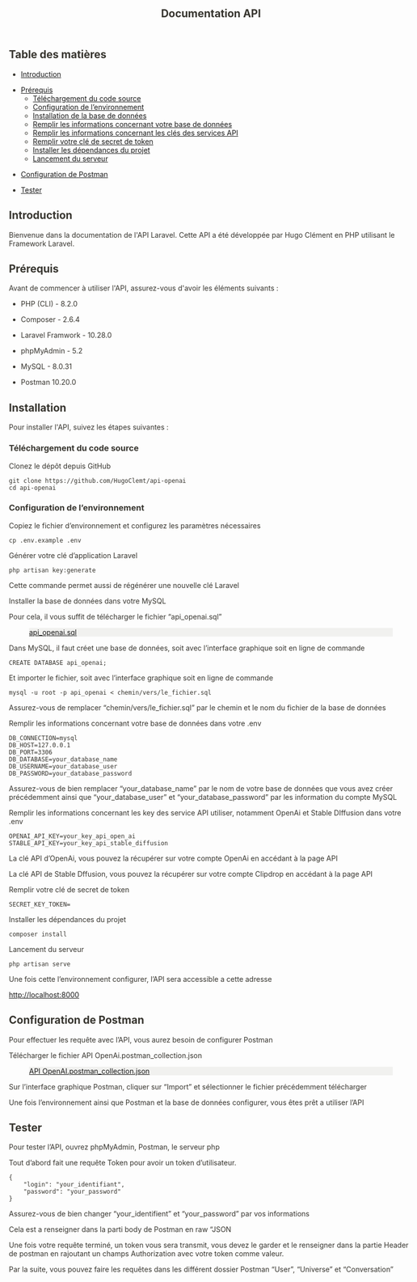 <html><head><meta http-equiv="Content-Type" content="text/html; charset=utf-8"/><title>Documentation API</title><style>
/* cspell:disable-file */
/* webkit printing magic: print all background colors */
html {
	-webkit-print-color-adjust: exact;
}
* {
	box-sizing: border-box;
	-webkit-print-color-adjust: exact;
}

html,
body {
	margin: 0;
	padding: 0;
}
@media only screen {
	body {
		margin: 2em auto;
		max-width: 900px;
		color: rgb(55, 53, 47);
	}
}

body {
	line-height: 1.5;
	white-space: pre-wrap;
}

a,
a.visited {
	color: inherit;
	text-decoration: underline;
}

.pdf-relative-link-path {
	font-size: 80%;
	color: #444;
}

h1,
h2,
h3 {
	letter-spacing: -0.01em;
	line-height: 1.2;
	font-weight: 600;
	margin-bottom: 0;
}

.page-title {
	font-size: 2.5rem;
	font-weight: 700;
	margin-top: 0;
	margin-bottom: 0.75em;
}

h1 {
	font-size: 1.875rem;
	margin-top: 1.875rem;
}

h2 {
	font-size: 1.5rem;
	margin-top: 1.5rem;
}

h3 {
	font-size: 1.25rem;
	margin-top: 1.25rem;
}

.source {
	border: 1px solid #ddd;
	border-radius: 3px;
	padding: 1.5em;
	word-break: break-all;
}

.callout {
	border-radius: 3px;
	padding: 1rem;
}

figure {
	margin: 1.25em 0;
	page-break-inside: avoid;
}

figcaption {
	opacity: 0.5;
	font-size: 85%;
	margin-top: 0.5em;
}

mark {
	background-color: transparent;
}

.indented {
	padding-left: 1.5em;
}

hr {
	background: transparent;
	display: block;
	width: 100%;
	height: 1px;
	visibility: visible;
	border: none;
	border-bottom: 1px solid rgba(55, 53, 47, 0.09);
}

img {
	max-width: 100%;
}

@media only print {
	img {
		max-height: 100vh;
		object-fit: contain;
	}
}

@page {
	margin: 1in;
}

.collection-content {
	font-size: 0.875rem;
}

.column-list {
	display: flex;
	justify-content: space-between;
}

.column {
	padding: 0 1em;
}

.column:first-child {
	padding-left: 0;
}

.column:last-child {
	padding-right: 0;
}

.table_of_contents-item {
	display: block;
	font-size: 0.875rem;
	line-height: 1.3;
	padding: 0.125rem;
}

.table_of_contents-indent-1 {
	margin-left: 1.5rem;
}

.table_of_contents-indent-2 {
	margin-left: 3rem;
}

.table_of_contents-indent-3 {
	margin-left: 4.5rem;
}

.table_of_contents-link {
	text-decoration: none;
	opacity: 0.7;
	border-bottom: 1px solid rgba(55, 53, 47, 0.18);
}

table,
th,
td {
	border: 1px solid rgba(55, 53, 47, 0.09);
	border-collapse: collapse;
}

table {
	border-left: none;
	border-right: none;
}

th,
td {
	font-weight: normal;
	padding: 0.25em 0.5em;
	line-height: 1.5;
	min-height: 1.5em;
	text-align: left;
}

th {
	color: rgba(55, 53, 47, 0.6);
}

ol,
ul {
	margin: 0;
	margin-block-start: 0.6em;
	margin-block-end: 0.6em;
}

li > ol:first-child,
li > ul:first-child {
	margin-block-start: 0.6em;
}

ul > li {
	list-style: disc;
}

ul.to-do-list {
	padding-inline-start: 0;
}

ul.to-do-list > li {
	list-style: none;
}

.to-do-children-checked {
	text-decoration: line-through;
	opacity: 0.375;
}

ul.toggle > li {
	list-style: none;
}

ul {
	padding-inline-start: 1.7em;
}

ul > li {
	padding-left: 0.1em;
}

ol {
	padding-inline-start: 1.6em;
}

ol > li {
	padding-left: 0.2em;
}

.mono ol {
	padding-inline-start: 2em;
}

.mono ol > li {
	text-indent: -0.4em;
}

.toggle {
	padding-inline-start: 0em;
	list-style-type: none;
}

/* Indent toggle children */
.toggle > li > details {
	padding-left: 1.7em;
}

.toggle > li > details > summary {
	margin-left: -1.1em;
}

.selected-value {
	display: inline-block;
	padding: 0 0.5em;
	background: rgba(206, 205, 202, 0.5);
	border-radius: 3px;
	margin-right: 0.5em;
	margin-top: 0.3em;
	margin-bottom: 0.3em;
	white-space: nowrap;
}

.collection-title {
	display: inline-block;
	margin-right: 1em;
}

.page-description {
    margin-bottom: 2em;
}

.simple-table {
	margin-top: 1em;
	font-size: 0.875rem;
	empty-cells: show;
}
.simple-table td {
	height: 29px;
	min-width: 120px;
}

.simple-table th {
	height: 29px;
	min-width: 120px;
}

.simple-table-header-color {
	background: rgb(247, 246, 243);
	color: black;
}
.simple-table-header {
	font-weight: 500;
}

time {
	opacity: 0.5;
}

.icon {
	display: inline-block;
	max-width: 1.2em;
	max-height: 1.2em;
	text-decoration: none;
	vertical-align: text-bottom;
	margin-right: 0.5em;
}

img.icon {
	border-radius: 3px;
}

.user-icon {
	width: 1.5em;
	height: 1.5em;
	border-radius: 100%;
	margin-right: 0.5rem;
}

.user-icon-inner {
	font-size: 0.8em;
}

.text-icon {
	border: 1px solid #000;
	text-align: center;
}

.page-cover-image {
	display: block;
	object-fit: cover;
	width: 100%;
	max-height: 30vh;
}

.page-header-icon {
	font-size: 3rem;
	margin-bottom: 1rem;
}

.page-header-icon-with-cover {
	margin-top: -0.72em;
	margin-left: 0.07em;
}

.page-header-icon img {
	border-radius: 3px;
}

.link-to-page {
	margin: 1em 0;
	padding: 0;
	border: none;
	font-weight: 500;
}

p > .user {
	opacity: 0.5;
}

td > .user,
td > time {
	white-space: nowrap;
}

input[type="checkbox"] {
	transform: scale(1.5);
	margin-right: 0.6em;
	vertical-align: middle;
}

p {
	margin-top: 0.5em;
	margin-bottom: 0.5em;
}

.image {
	border: none;
	margin: 1.5em 0;
	padding: 0;
	border-radius: 0;
	text-align: center;
}

.code,
code {
	background: rgba(135, 131, 120, 0.15);
	border-radius: 3px;
	padding: 0.2em 0.4em;
	border-radius: 3px;
	font-size: 85%;
	tab-size: 2;
}

code {
	color: #eb5757;
}

.code {
	padding: 1.5em 1em;
}

.code-wrap {
	white-space: pre-wrap;
	word-break: break-all;
}

.code > code {
	background: none;
	padding: 0;
	font-size: 100%;
	color: inherit;
}

blockquote {
	font-size: 1.25em;
	margin: 1em 0;
	padding-left: 1em;
	border-left: 3px solid rgb(55, 53, 47);
}

.bookmark {
	text-decoration: none;
	max-height: 8em;
	padding: 0;
	display: flex;
	width: 100%;
	align-items: stretch;
}

.bookmark-title {
	font-size: 0.85em;
	overflow: hidden;
	text-overflow: ellipsis;
	height: 1.75em;
	white-space: nowrap;
}

.bookmark-text {
	display: flex;
	flex-direction: column;
}

.bookmark-info {
	flex: 4 1 180px;
	padding: 12px 14px 14px;
	display: flex;
	flex-direction: column;
	justify-content: space-between;
}

.bookmark-image {
	width: 33%;
	flex: 1 1 180px;
	display: block;
	position: relative;
	object-fit: cover;
	border-radius: 1px;
}

.bookmark-description {
	color: rgba(55, 53, 47, 0.6);
	font-size: 0.75em;
	overflow: hidden;
	max-height: 4.5em;
	word-break: break-word;
}

.bookmark-href {
	font-size: 0.75em;
	margin-top: 0.25em;
}

.sans { font-family: ui-sans-serif, -apple-system, BlinkMacSystemFont, "Segoe UI", Helvetica, "Apple Color Emoji", Arial, sans-serif, "Segoe UI Emoji", "Segoe UI Symbol"; }
.code { font-family: "SFMono-Regular", Menlo, Consolas, "PT Mono", "Liberation Mono", Courier, monospace; }
.serif { font-family: Lyon-Text, Georgia, ui-serif, serif; }
.mono { font-family: iawriter-mono, Nitti, Menlo, Courier, monospace; }
.pdf .sans { font-family: Inter, ui-sans-serif, -apple-system, BlinkMacSystemFont, "Segoe UI", Helvetica, "Apple Color Emoji", Arial, sans-serif, "Segoe UI Emoji", "Segoe UI Symbol", 'Twemoji', 'Noto Color Emoji', 'Noto Sans CJK JP'; }
.pdf:lang(zh-CN) .sans { font-family: Inter, ui-sans-serif, -apple-system, BlinkMacSystemFont, "Segoe UI", Helvetica, "Apple Color Emoji", Arial, sans-serif, "Segoe UI Emoji", "Segoe UI Symbol", 'Twemoji', 'Noto Color Emoji', 'Noto Sans CJK SC'; }
.pdf:lang(zh-TW) .sans { font-family: Inter, ui-sans-serif, -apple-system, BlinkMacSystemFont, "Segoe UI", Helvetica, "Apple Color Emoji", Arial, sans-serif, "Segoe UI Emoji", "Segoe UI Symbol", 'Twemoji', 'Noto Color Emoji', 'Noto Sans CJK TC'; }
.pdf:lang(ko-KR) .sans { font-family: Inter, ui-sans-serif, -apple-system, BlinkMacSystemFont, "Segoe UI", Helvetica, "Apple Color Emoji", Arial, sans-serif, "Segoe UI Emoji", "Segoe UI Symbol", 'Twemoji', 'Noto Color Emoji', 'Noto Sans CJK KR'; }
.pdf .code { font-family: Source Code Pro, "SFMono-Regular", Menlo, Consolas, "PT Mono", "Liberation Mono", Courier, monospace, 'Twemoji', 'Noto Color Emoji', 'Noto Sans Mono CJK JP'; }
.pdf:lang(zh-CN) .code { font-family: Source Code Pro, "SFMono-Regular", Menlo, Consolas, "PT Mono", "Liberation Mono", Courier, monospace, 'Twemoji', 'Noto Color Emoji', 'Noto Sans Mono CJK SC'; }
.pdf:lang(zh-TW) .code { font-family: Source Code Pro, "SFMono-Regular", Menlo, Consolas, "PT Mono", "Liberation Mono", Courier, monospace, 'Twemoji', 'Noto Color Emoji', 'Noto Sans Mono CJK TC'; }
.pdf:lang(ko-KR) .code { font-family: Source Code Pro, "SFMono-Regular", Menlo, Consolas, "PT Mono", "Liberation Mono", Courier, monospace, 'Twemoji', 'Noto Color Emoji', 'Noto Sans Mono CJK KR'; }
.pdf .serif { font-family: PT Serif, Lyon-Text, Georgia, ui-serif, serif, 'Twemoji', 'Noto Color Emoji', 'Noto Serif CJK JP'; }
.pdf:lang(zh-CN) .serif { font-family: PT Serif, Lyon-Text, Georgia, ui-serif, serif, 'Twemoji', 'Noto Color Emoji', 'Noto Serif CJK SC'; }
.pdf:lang(zh-TW) .serif { font-family: PT Serif, Lyon-Text, Georgia, ui-serif, serif, 'Twemoji', 'Noto Color Emoji', 'Noto Serif CJK TC'; }
.pdf:lang(ko-KR) .serif { font-family: PT Serif, Lyon-Text, Georgia, ui-serif, serif, 'Twemoji', 'Noto Color Emoji', 'Noto Serif CJK KR'; }
.pdf .mono { font-family: PT Mono, iawriter-mono, Nitti, Menlo, Courier, monospace, 'Twemoji', 'Noto Color Emoji', 'Noto Sans Mono CJK JP'; }
.pdf:lang(zh-CN) .mono { font-family: PT Mono, iawriter-mono, Nitti, Menlo, Courier, monospace, 'Twemoji', 'Noto Color Emoji', 'Noto Sans Mono CJK SC'; }
.pdf:lang(zh-TW) .mono { font-family: PT Mono, iawriter-mono, Nitti, Menlo, Courier, monospace, 'Twemoji', 'Noto Color Emoji', 'Noto Sans Mono CJK TC'; }
.pdf:lang(ko-KR) .mono { font-family: PT Mono, iawriter-mono, Nitti, Menlo, Courier, monospace, 'Twemoji', 'Noto Color Emoji', 'Noto Sans Mono CJK KR'; }
.highlight-default {
	color: rgba(55, 53, 47, 1);
}
.highlight-gray {
	color: rgba(120, 119, 116, 1);
	fill: rgba(120, 119, 116, 1);
}
.highlight-brown {
	color: rgba(159, 107, 83, 1);
	fill: rgba(159, 107, 83, 1);
}
.highlight-orange {
	color: rgba(217, 115, 13, 1);
	fill: rgba(217, 115, 13, 1);
}
.highlight-yellow {
	color: rgba(203, 145, 47, 1);
	fill: rgba(203, 145, 47, 1);
}
.highlight-teal {
	color: rgba(68, 131, 97, 1);
	fill: rgba(68, 131, 97, 1);
}
.highlight-blue {
	color: rgba(51, 126, 169, 1);
	fill: rgba(51, 126, 169, 1);
}
.highlight-purple {
	color: rgba(144, 101, 176, 1);
	fill: rgba(144, 101, 176, 1);
}
.highlight-pink {
	color: rgba(193, 76, 138, 1);
	fill: rgba(193, 76, 138, 1);
}
.highlight-red {
	color: rgba(212, 76, 71, 1);
	fill: rgba(212, 76, 71, 1);
}
.highlight-gray_background {
	background: rgba(241, 241, 239, 1);
}
.highlight-brown_background {
	background: rgba(244, 238, 238, 1);
}
.highlight-orange_background {
	background: rgba(251, 236, 221, 1);
}
.highlight-yellow_background {
	background: rgba(251, 243, 219, 1);
}
.highlight-teal_background {
	background: rgba(237, 243, 236, 1);
}
.highlight-blue_background {
	background: rgba(231, 243, 248, 1);
}
.highlight-purple_background {
	background: rgba(244, 240, 247, 0.8);
}
.highlight-pink_background {
	background: rgba(249, 238, 243, 0.8);
}
.highlight-red_background {
	background: rgba(253, 235, 236, 1);
}
.block-color-default {
	color: inherit;
	fill: inherit;
}
.block-color-gray {
	color: rgba(120, 119, 116, 1);
	fill: rgba(120, 119, 116, 1);
}
.block-color-brown {
	color: rgba(159, 107, 83, 1);
	fill: rgba(159, 107, 83, 1);
}
.block-color-orange {
	color: rgba(217, 115, 13, 1);
	fill: rgba(217, 115, 13, 1);
}
.block-color-yellow {
	color: rgba(203, 145, 47, 1);
	fill: rgba(203, 145, 47, 1);
}
.block-color-teal {
	color: rgba(68, 131, 97, 1);
	fill: rgba(68, 131, 97, 1);
}
.block-color-blue {
	color: rgba(51, 126, 169, 1);
	fill: rgba(51, 126, 169, 1);
}
.block-color-purple {
	color: rgba(144, 101, 176, 1);
	fill: rgba(144, 101, 176, 1);
}
.block-color-pink {
	color: rgba(193, 76, 138, 1);
	fill: rgba(193, 76, 138, 1);
}
.block-color-red {
	color: rgba(212, 76, 71, 1);
	fill: rgba(212, 76, 71, 1);
}
.block-color-gray_background {
	background: rgba(241, 241, 239, 1);
}
.block-color-brown_background {
	background: rgba(244, 238, 238, 1);
}
.block-color-orange_background {
	background: rgba(251, 236, 221, 1);
}
.block-color-yellow_background {
	background: rgba(251, 243, 219, 1);
}
.block-color-teal_background {
	background: rgba(237, 243, 236, 1);
}
.block-color-blue_background {
	background: rgba(231, 243, 248, 1);
}
.block-color-purple_background {
	background: rgba(244, 240, 247, 0.8);
}
.block-color-pink_background {
	background: rgba(249, 238, 243, 0.8);
}
.block-color-red_background {
	background: rgba(253, 235, 236, 1);
}
.select-value-color-uiBlue { background-color: rgba(35, 131, 226, .07); }
.select-value-color-pink { background-color: rgba(245, 224, 233, 1); }
.select-value-color-purple { background-color: rgba(232, 222, 238, 1); }
.select-value-color-green { background-color: rgba(219, 237, 219, 1); }
.select-value-color-gray { background-color: rgba(227, 226, 224, 1); }
.select-value-color-translucentGray { background-color: rgba(255, 255, 255, 0.0375); }
.select-value-color-orange { background-color: rgba(250, 222, 201, 1); }
.select-value-color-brown { background-color: rgba(238, 224, 218, 1); }
.select-value-color-red { background-color: rgba(255, 226, 221, 1); }
.select-value-color-yellow { background-color: rgba(253, 236, 200, 1); }
.select-value-color-blue { background-color: rgba(211, 229, 239, 1); }
.select-value-color-pageGlass { background-color: undefined; }
.select-value-color-washGlass { background-color: undefined; }

.checkbox {
	display: inline-flex;
	vertical-align: text-bottom;
	width: 16;
	height: 16;
	background-size: 16px;
	margin-left: 2px;
	margin-right: 5px;
}

.checkbox-on {
	background-image: url("data:image/svg+xml;charset=UTF-8,%3Csvg%20width%3D%2216%22%20height%3D%2216%22%20viewBox%3D%220%200%2016%2016%22%20fill%3D%22none%22%20xmlns%3D%22http%3A%2F%2Fwww.w3.org%2F2000%2Fsvg%22%3E%0A%3Crect%20width%3D%2216%22%20height%3D%2216%22%20fill%3D%22%2358A9D7%22%2F%3E%0A%3Cpath%20d%3D%22M6.71429%2012.2852L14%204.9995L12.7143%203.71436L6.71429%209.71378L3.28571%206.2831L2%207.57092L6.71429%2012.2852Z%22%20fill%3D%22white%22%2F%3E%0A%3C%2Fsvg%3E");
}

.checkbox-off {
	background-image: url("data:image/svg+xml;charset=UTF-8,%3Csvg%20width%3D%2216%22%20height%3D%2216%22%20viewBox%3D%220%200%2016%2016%22%20fill%3D%22none%22%20xmlns%3D%22http%3A%2F%2Fwww.w3.org%2F2000%2Fsvg%22%3E%0A%3Crect%20x%3D%220.75%22%20y%3D%220.75%22%20width%3D%2214.5%22%20height%3D%2214.5%22%20fill%3D%22white%22%20stroke%3D%22%2336352F%22%20stroke-width%3D%221.5%22%2F%3E%0A%3C%2Fsvg%3E");
}
	
</style></head><body><article id="7bd90ddd-ecf4-4ecc-b564-980d00a7d686" class="page sans"><header><h1 class="page-title">Documentation API</h1><p class="page-description"></p></header><div class="page-body"><p id="643132c3-9e9c-487f-a9fa-c298a616346d" class="">
</p><h2 id="bf92f553-d043-4176-a5e9-de4d00e07202" class="">Table des matières</h2><ul id="69a7dc75-fdd4-44d0-a2fb-3c73734407f6" class="bulleted-list"><li style="list-style-type:disc"><a href="notion://www.notion.so/Documentation-API-7bd90dddecf44eccb564980d00a7d686#introduction">Introduction</a></li></ul><ul id="3853fb94-8522-46ff-8cbf-f484e3217b5c" class="bulleted-list"><li style="list-style-type:disc"><a href="notion://www.notion.so/Documentation-API-7bd90dddecf44eccb564980d00a7d686#pr%C3%A9requis">Prérequis</a><ul id="abbb9f8a-4b00-49ce-bb72-ffe95ab91b56" class="bulleted-list"><li style="list-style-type:circle"><a href="notion://www.notion.so/Documentation-API-7bd90dddecf44eccb564980d00a7d686#t%C3%A9l%C3%A9chargement-du-code-source">Téléchargement du code source</a></li></ul><ul id="b10c5ada-ee95-4600-a85a-da11c0013dcb" class="bulleted-list"><li style="list-style-type:circle"><a href="notion://www.notion.so/Documentation-API-7bd90dddecf44eccb564980d00a7d686#configuration-de-lenvironnement">Configuration de l’environnement</a></li></ul><ul id="0ffad38d-933a-41e6-b129-bb77eaac653c" class="bulleted-list"><li style="list-style-type:circle"><a href="notion://www.notion.so/Documentation-API-7bd90dddecf44eccb564980d00a7d686#installation-de-la-base-de-donn%C3%A9es">Installation de la base de données</a></li></ul><ul id="9ec10270-f18b-4d45-aa78-0388c7c6855a" class="bulleted-list"><li style="list-style-type:circle"><a href="notion://www.notion.so/Documentation-API-7bd90dddecf44eccb564980d00a7d686#remplir-les-informations-concernant-votre-base-de-donn%C3%A9es">Remplir les informations concernant votre base de données</a></li></ul><ul id="e73f2f1e-5440-4c02-89a8-4017f86483f8" class="bulleted-list"><li style="list-style-type:circle"><a href="notion://www.notion.so/Documentation-API-7bd90dddecf44eccb564980d00a7d686#remplir-les-informations-concernant-les-cl%C3%A9s-des-services-api">Remplir les informations concernant les clés des services API</a></li></ul><ul id="8930c073-abe6-4396-932a-d5661651ae4d" class="bulleted-list"><li style="list-style-type:circle"><a href="notion://www.notion.so/Documentation-API-7bd90dddecf44eccb564980d00a7d686#remplir-votre-cl%C3%A9-de-secret-de-token">Remplir votre clé de secret de token</a></li></ul><ul id="3f44f429-b14a-4b73-adb9-e72eeb516cb2" class="bulleted-list"><li style="list-style-type:circle"><a href="notion://www.notion.so/Documentation-API-7bd90dddecf44eccb564980d00a7d686#installer-les-d%C3%A9pendances-du-projet">Installer les dépendances du projet</a></li></ul><ul id="97a8fb33-eeea-4d60-b7a2-e782a25aee7a" class="bulleted-list"><li style="list-style-type:circle"><a href="notion://www.notion.so/Documentation-API-7bd90dddecf44eccb564980d00a7d686#lancement-du-serveur">Lancement du serveur</a></li></ul></li></ul><ul id="3d5f16c9-b2bb-4d30-bfee-733eb19289ea" class="bulleted-list"><li style="list-style-type:disc"><a href="notion://www.notion.so/Documentation-API-7bd90dddecf44eccb564980d00a7d686#configuration-de-postman">Configuration de Postman</a></li></ul><ul id="c5488573-0a49-4ff0-9f85-87e5576f2b07" class="bulleted-list"><li style="list-style-type:disc"><a href="notion://www.notion.so/Documentation-API-7bd90dddecf44eccb564980d00a7d686#tester">Tester</a></li></ul><h2 id="c89482c2-2f33-4ac1-b09b-6efa29a8a8d0" class="">Introduction</h2><p id="d7e3045a-897b-4d71-afd4-77357e320ddb" class="">Bienvenue dans la documentation de l&#x27;API Laravel. Cette API a été développée par Hugo Clément en PHP utilisant le Framework Laravel.</p><h2 id="bb1dc1b9-b3f7-483d-828e-b4a83623df60" class="">Prérequis</h2><p id="d02c57f8-9b96-4c2b-9568-2d7ebeb53049" class="">Avant de commencer à utiliser l&#x27;API, assurez-vous d&#x27;avoir les éléments suivants :</p><ul id="1c284bff-4fdd-458c-941b-09df4633b793" class="bulleted-list"><li style="list-style-type:disc">PHP (CLI) - 8.2.0</li></ul><ul id="033d4ae1-2d2b-4248-8676-957e76eeecf0" class="bulleted-list"><li style="list-style-type:disc">Composer - 2.6.4</li></ul><ul id="8180e88f-983a-477d-9dd6-8b89b5b3b2e9" class="bulleted-list"><li style="list-style-type:disc">Laravel Framwork - 10.28.0</li></ul><ul id="cbd870b3-d477-4f98-b517-5ebc212389e8" class="bulleted-list"><li style="list-style-type:disc">phpMyAdmin - 5.2</li></ul><ul id="c6ddd909-d7ab-47e8-adb0-35d5dbc40049" class="bulleted-list"><li style="list-style-type:disc">MySQL - 8.0.31</li></ul><ul id="23c128c1-4094-46b9-abc2-9d97711648bc" class="bulleted-list"><li style="list-style-type:disc">Postman 10.20.0</li></ul><h2 id="f3f3aeea-4e45-498a-8bf5-6f14adea0813" class="">Installation</h2><p id="00e13d11-c777-41bb-9f27-4b60e2446736" class="">Pour installer l&#x27;API, suivez les étapes suivantes :</p><h3 id="c495130f-2957-4e24-abca-ff120356bbb5" class="">Téléchargement du code source</h3><p id="d922eb8e-2b75-4275-89a0-23c71f9afbbd" class="">Clonez le dépôt depuis GitHub</p><pre id="07d794e8-422b-4b8e-bfe2-b6babe48f396" class="code code-wrap"><code>git clone https://github.com/HugoClemt/api-openai
cd api-openai</code></pre><h3 id="9a0cee8a-7813-46f6-b722-e7cd052511e1" class="">Configuration de l’environnement</h3><p id="3f0cc4be-db30-40b1-a5ba-0d432447940f" class="">Copiez le fichier d’environnement et configurez les paramètres nécessaires</p><pre id="c422e9e4-8e7b-472e-aadb-c1e52de58001" class="code"><code>cp .env.example .env</code></pre><p id="1a5cd142-2f9d-4670-a952-1ab110e0d925" class="">
</p><p id="d087d9ce-d007-47a7-bf7a-ad0650b1c15f" class="">Générer votre clé d’application Laravel</p><pre id="42352a90-a172-4348-bc39-8b46d6f5f283" class="code"><code>php artisan key:generate</code></pre><p id="f2a0c411-cc3d-43fa-a02a-6aeffc23bce2" class="">Cette commande permet aussi de régénérer une nouvelle clé Laravel</p><p id="6f14e0a1-c45c-42e9-aa25-d723e768bbf3" class="">
</p><p id="d965f9f1-cd02-4fcb-8d5b-bcb9fd54a67e" class="">Installer la base de données dans votre MySQL<div class="indented"><p id="13e9dee8-3406-474d-80e4-133b1fb8a0a3" class="">Pour cela, il vous suffit de télécharger le fichier “api_openai.sql”</p><figure id="a0212629-86f6-42f5-b632-d40448d740bd"><div class="block-color-gray_background source"><a href="Documentation%20API%207bd90dddecf44eccb564980d00a7d686/api_openai.sql">api_openai.sql</a></div></figure><p id="619848c3-e1b0-49b4-a303-808aa84f7aca" class="">
</p><p id="20cbaf8e-0d8f-4521-aa14-485f7375679d" class="">Dans MySQL, il faut créet une base de données, soit avec l’interface graphique soit en ligne de commande</p><pre id="77b6cc10-f0cf-42e3-ba6f-af3298a1d61e" class="code"><code>CREATE DATABASE api_openai;</code></pre><p id="b742f95c-8350-47a6-b7da-4bc45603a8f6" class="">
</p><p id="e76fb6f6-60c7-4fea-a6ca-3c6460120a85" class="">Et importer le fichier, soit avec l’interface graphique soit en ligne de commande</p><pre id="175abfe4-dbbd-4614-a7a0-ea1f00d4a40b" class="code"><code>mysql -u root -p api_openai &lt; chemin/vers/le_fichier.sql</code></pre><p id="7fa3ff21-2c2e-4ac9-9085-bab4cecf97d2" class="">Assurez-vous de remplacer “chemin/vers/le_fichier.sql” par le chemin et le nom du fichier de la base de données</p><p id="d1788789-4d74-4142-a3a3-733d07479cb3" class="">
</p></div></p><p id="aa698736-aed2-460b-9edb-f49aa8107204" class="">Remplir les informations concernant votre base de données dans votre .env</p><pre id="d420d351-34f4-40b9-aef9-a7109be3ced6" class="code"><code>DB_CONNECTION=mysql
DB_HOST=127.0.0.1
DB_PORT=3306
DB_DATABASE=your_database_name
DB_USERNAME=your_database_user
DB_PASSWORD=your_database_password</code></pre><p id="7a730ea1-9709-4ea2-a4b0-0fb1bbf7e61f" class="">Assurez-vous de bien remplacer “your_database_name” par le nom de votre base de données que vous avez créer précédemment ainsi que “your_database_user” et “your_database_password” par les information du compte MySQL</p><p id="9f73a548-30a5-491e-b435-3c26bab06a6e" class="">
</p><p id="b76248f4-5867-4f5f-8437-988e50a4fb25" class="">Remplir les informations concernant les key des service API utiliser, notamment OpenAi et Stable DIffusion dans votre .env</p><pre id="3a99dc56-bd41-4510-9e44-c804362f7a70" class="code"><code>OPENAI_API_KEY=your_key_api_open_ai
STABLE_API_KEY=your_key_api_stable_diffusion</code></pre><p id="69ad7575-8160-4f12-b2a7-8cebd75159c1" class="">La clé API d’OpenAi, vous pouvez la récupérer sur votre compte OpenAi en accédant à la page API</p><p id="c9b9ba54-a1bb-4c26-82ba-0884234fc9f1" class="">La clé API de Stable Dffusion, vous pouvez la récupérer sur votre compte Clipdrop en accédant à la page API</p><p id="6944e2de-37f0-4441-b83a-82cf7b83d60f" class="">
</p><p id="72db1290-09d4-4d78-bd97-d29149eabb93" class="">Remplir votre clé de secret de token</p><pre id="c71b62c5-f990-4647-8321-c013aa901048" class="code"><code>SECRET_KEY_TOKEN=</code></pre><p id="10b87d31-c2e0-404e-ac2c-c4e6e845108c" class="">
</p><p id="664b998c-a9c5-4d23-8074-d76a1560cf80" class="">Installer les dépendances du projet</p><pre id="9e922821-74e1-46b3-b0be-ed5170a8c71a" class="code"><code>composer install</code></pre><p id="a105fc46-0ade-4ebc-9e8f-fa789ed783ed" class="">
</p><p id="cf13a860-a1b9-4fbf-ad09-ae42a4e8267a" class="">Lancement du serveur</p><pre id="7b726829-515c-4a36-94c9-d5913c6b0cdd" class="code"><code>php artisan serve</code></pre><p id="a77084d3-f0bf-4c6b-9315-73d9d4f1555d" class="">
</p><p id="f996910e-c2d9-462d-819c-098618d0e7b4" class="">Une fois cette l’environnement configurer, l’API sera accessible a cette adresse </p><p id="3eac4cd2-9b4d-4836-9592-1cf7f9b1c2e7" class=""><a href="http://localhost:8000">http://localhost:8000</a></p><p id="09c10486-73a0-413a-b92a-da51e3b3c1f2" class="">
</p><h2 id="92916420-42a2-4c19-b8d3-a698f48fed4a" class="">Configuration de Postman</h2><p id="f64da3bc-4ff1-4aeb-8817-3847eaae32f1" class="">Pour effectuer les requête avec l’API, vous aurez besoin de configurer Postman</p><p id="d10a2079-55d9-4d88-8cd2-78b8034a8565" class="">
</p><p id="86a25dda-2fca-477d-9654-27a0c3bdb8e6" class="">Télécharger le fichier API OpenAi.postman_collection.json</p><figure id="650b1323-8c57-470f-87c4-ab7fabc2a0c1"><div class="block-color-gray_background source"><a href="Documentation%20API%207bd90dddecf44eccb564980d00a7d686/API_OpenAI.postman_collection.json">API OpenAI.postman_collection.json</a></div></figure><p id="b52476ad-de4f-4474-ba00-133b438fd5c3" class="">
</p><p id="1a538842-bd34-47b9-bcbf-69bba2a68f83" class="">Sur l’interface graphique Postman, cliquer sur “Import” et sélectionner le fichier précédemment télécharger</p><p id="c699861c-ff7f-4f07-98b2-5080961b1f03" class="">
</p><p id="38a01aca-ae02-4d86-8242-0df8f0e8a036" class="">Une fois l’environnement ainsi que Postman et la base de données configurer, vous êtes prêt a utiliser l’API</p><h2 id="1c4d225d-9729-4f13-8fe5-c55e9cc5c972" class="">Tester</h2><p id="d141b731-5218-4a17-b29b-f35bbe47e55b" class="">Pour tester l’API, ouvrez phpMyAdmin, Postman, le serveur php</p><p id="c6cf6732-1e38-4671-ab4e-a09d6e57ec23" class="">
</p><p id="3830fcb1-a781-445f-a05c-459b3dbdf4b3" class="">Tout d’abord fait une requête Token pour avoir un token d’utilisateur.</p><pre id="13f98316-082c-4312-88b5-2a4812206a22" class="code"><code>{
    &quot;login&quot;: &quot;your_identifiant&quot;,
    &quot;password&quot;: &quot;your_password&quot;
}</code></pre><p id="fc14005c-8f6c-47a8-9e85-5ad4e79ba08b" class="">Assurez-vous de bien changer “your_identifient” et “your_password” par vos informations</p><p id="47b29dcd-a14b-45a0-a0a7-88a52b91f07d" class="">Cela est a renseigner dans la parti body de Postman en raw “JSON</p><p id="b32abdb5-fe60-47fb-8edc-416ced7492e7" class="">
</p><p id="2397f914-61c1-4eaf-b790-1b3d68845f56" class="">Une fois votre requête terminé, un token vous sera transmit, vous devez le garder et le renseigner dans la partie Header de postman en rajoutant un champs Authorization avec votre token comme valeur.</p><p id="4f4e2a51-f570-408c-af95-01eadef59343" class="">
</p><p id="f9cb054e-676b-4479-a46a-a4fe10bef3a3" class="">Par la suite, vous pouvez faire les requêtes dans les différent dossier Postman “User”, “Universe” et “Conversation”</p><p id="ee6ceed5-021d-4c24-8900-1ee10bd91350" class="">
</p><p id="f055eff1-772b-4bde-ad7e-bffd959f78f2" class="">
</p><p id="1118cbe3-14b2-42f1-b5a1-1f66ff390d37" class="">
</p></div></article><span class="sans" style="font-size:14px;padding-top:2em"></span></body></html>

